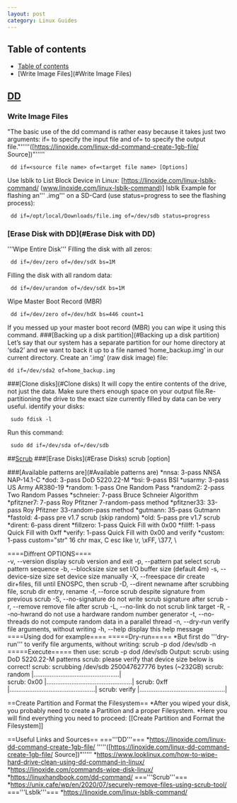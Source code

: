 ```yaml
---
layout: post
category: Linux Guides
---
```


## Table of contents
- [Table of contents](#table-of-contents)
- [Write Image Files](#Write Image Files)
## [DD](#DD)
### Write Image Files
"The basic use of the dd command is rather easy because it takes just two arguments: if= to specify the input file and of= to specify the output file."'''''([https://linoxide.com/linux-dd-command-create-1gb-file/ Source])"'''''
```
 dd if=<source file name> of=<target file name> [Options]
```
Use lsblk to List Block Device in Linux: [https://linoxide.com/linux-lsblk-command/ (www.linoxide.com/linux-lsblk-command)]
 lsblk
Example for flashing an''' .img''' on a SD-Card (use status=progress to see the flashing process):
```
 dd if=/opt/local/Downloads/file.img of=/dev/sdb status=progress
```
### [Erase Disk with DD](#Erase Disk with DD)
'''Wipe Entire Disk'''
Filling the disk with all zeros:
```
 dd if=/dev/zero of=/dev/sdX bs=1M
```
Filling the disk with all random data:
```
 dd if=/dev/urandom of=/dev/sdX bs=1M
```
Wipe Master Boot Record (MBR)
```
 dd if=/dev/zero of=/dev/hdX bs=446 count=1
```
If you messed up your master boot record (MBR) you can wipe it using this command.
###[Backing up a disk partition](#Backing up a disk partition)
Let’s say that our system has a separate partition for our home directory at ‘sda2’ and we want to back it up to a file named ‘home_backup.img’ in our current directory. Create an ‘.img’ (raw disk image) file:
```
dd if=/dev/sda2 of=home_backup.img
```
###[Clone disks](#Clone disks)
It will copy the entire contents of the drive, not just the data. Make sure thers enough space on your output file.Re-partitioning the drive to the exact size currently filled by data can be very useful.
identify your disks:
```
 sudo fdisk -l 
``` 
Run this command:
```
 sudo dd if=/dev/sda of=/dev/sdb
```
##[Scrub](#Scrub)
###[Erase Disks](#Erase Disks)
 scrub [option] <target>

###[Available patterns are](#Available patterns are)
*nnsa:          3-pass   NNSA NAP-14.1-C
*dod:           3-pass   DoD 5220.22-M
*bsi:           9-pass   BSI
*usarmy:        3-pass   US Army AR380-19
*random:        1-pass   One Random Pass
*random2:       2-pass   Two Random Passes
*schneier:      7-pass   Bruce Schneier Algorithm
*pfitzner7:     7-pass   Roy Pfitzner 7-random-pass method
*pfitzner33:   33-pass   Roy Pfitzner 33-random-pass method
*gutmann:      35-pass   Gutmann
*fastold:       4-pass   pre v1.7 scrub (skip random)
*old:           5-pass   pre v1.7 scrub
*dirent:        6-pass   dirent
*fillzero:      1-pass   Quick Fill with 0x00
*fillff:        1-pass   Quick Fill with 0xff
*verify:        1-pass   Quick Fill with 0x00 and verify
*custom:        1-pass   custom="str" 16 chr max, C esc like \r, \xFF, \377, \\

====Diffrent OPTIONS====  
  -v, --version           display scrub version and exit
  -p, --pattern pat       select scrub pattern sequence
  -b, --blocksize size    set I/O buffer size (default 4m)
  -s, --device-size size  set device size manually
  -X, --freespace dir     create dir+files, fill until ENOSPC, then scrub
  -D, --dirent newname    after scrubbing file, scrub dir entry, rename
  -f, --force             scrub despite signature from previous scrub
  -S, --no-signature      do not write scrub signature after scrub
  -r, --remove            remove file after scrub
  -L, --no-link           do not scrub link target
  -R, --no-hwrand         do not use a hardware random number generator
  -t, --no-threads        do not compute random data in a parallel thread
  -n, --dry-run           verify file arguments, without writing
  -h, --help              display this help message
====Using dod for example====
=====Dry-run=====
*But first do '''dry-run''' to verify file arguments, without writing:
 scrub -p dod /dev/sdb -n
=====Execute=====
then use:
 scrub -p dod /dev/sdb
Output:
 scrub: using DoD 5220.22-M patterns
 scrub: please verify that device size below is correct!
 scrub: scrubbing /dev/sdb 250047627776 bytes (~232GB)
 scrub: random  |................................................|   
 scrub: 0x00    |................................................|
 scrub: 0xff    |................................................|
 scrub: verify  |................................................|

==Create Partition and Format the Filesystem==
*After you wiped your disk, you probably need to create a Partition and a proper Filesystem.
*Here you will find everything you need to proceed: [[Create Partition and Format the Filesystem]]

==Useful Links and Sources==
==='''DD'''===
*https://linoxide.com/linux-dd-command-create-1gb-file/ '''''([https://linoxide.com/linux-dd-command-create-1gb-file/ Source])"'''''
*https://www.looklinux.com/how-to-wipe-hard-drive-clean-using-dd-command-in-linux/
*https://linoxide.com/commands-wipe-disk-linux/
*https://linuxhandbook.com/dd-command/
==='''Scrub'''===
*https://unix.cafe/wp/en/2020/07/securely-remove-files-using-scrub-tool/
==='''Lsblk'''===
*https://linoxide.com/linux-lsblk-command/
